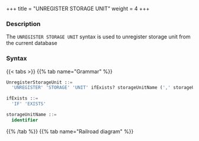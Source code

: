 +++
title = "UNREGISTER STORAGE UNIT"
weight = 4
+++

### Description

The `UNREGISTER STORAGE UNIT` syntax is used to unregister storage unit from the current database

### Syntax

{{< tabs >}}
{{% tab name="Grammar" %}}
```sql
UnregisterStorageUnit ::=
  'UNREGISTER' 'STORAGE' 'UNIT' ifExists? storageUnitName (',' storageUnitName)* ('IGNORE' 'SINGLE' 'TABLES')?

ifExists ::=
  'IF' 'EXISTS'

storageUnitName ::=
  identifier
```
{{% /tab %}}
{{% tab name="Railroad diagram" %}}
<iframe frameborder="0" name="diagram" id="diagram" width="100%" height="100%"></iframe>
{{% /tab %}}
{{< /tabs >}}

### Supplement

- `UNREGISTER STORAGE UNIT` will only unregister storage unit in Proxy, the real data source corresponding to the storage unit will not be
  unregistered;
- Unable to unregister storage unit already used by rules. `Storage unit are still in used.` will be prompted when removing
  storage units used by rules;
- The storage unit need to be removed only contains `SINGLE TABLE RULE`, and when the user confirms that this restriction
  can be ignored, the `IGNORE SINGLE TABLES` keyword can be added to remove the storage unit;
- `ifExists` clause is used for avoid `Storage unit not exists` error.

### Example

- Drop a storage unit

```sql
UNREGISTER STORAGE UNIT ds_0;
```

- Drop multiple storage units

```sql
UNREGISTER STORAGE UNIT ds_0, ds_1;
```

- Ignore single table rule remove storage unit

```sql
UNREGISTER STORAGE UNIT ds_0 IGNORE SINGLE TABLES;
```

- Drop the storage unit with `ifExists` clause

```sql
UNREGISTER STORAGE UNIT IF EXISTS ds_0;
```

### Reserved word

`DROP`, `STORAGE`, `UNIT`, `IF`, `EXISTS`, `IGNORE`, `SINGLE`, `TABLES`

### Related links

- [Reserved word](/en/user-manual/shardingsphere-proxy/distsql/syntax/reserved-word/)
